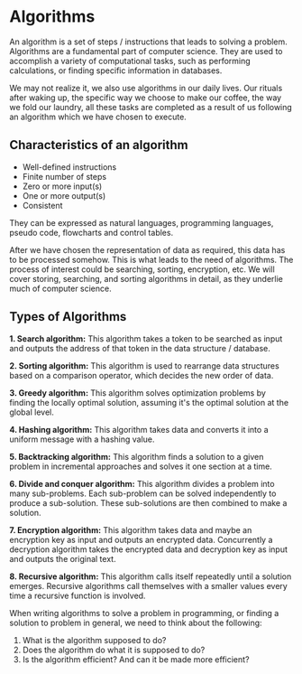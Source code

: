# Algorithms

An algorithm is a set of steps / instructions that leads to solving a problem. Algorithms are a fundamental part of computer science. They are used to accomplish a variety of computational tasks, such as performing calculations, or finding specific information in databases.

We may not realize it, we also use algorithms in our daily lives. Our rituals after waking up, the specific way we choose to make our coffee, the way we fold our laundry, all these tasks are completed as a result of us following an algorithm which we have chosen to execute.

## Characteristics of an algorithm
* Well-defined instructions
* Finite number of steps
* Zero or more input(s)
* One or more output(s)
* Consistent

They can be expressed as natural languages, programming languages, pseudo code, flowcharts and control tables.

After we have chosen the representation of data as required, this data has to be processed somehow. This is what leads to the need of algorithms. The process of interest could be searching, sorting, encryption, etc. We will cover storing, searching, and sorting algorithms in detail, as they underlie much of computer science.

## Types of Algorithms

**1. Search algorithm:** This algorithm takes a token to be searched as input and outputs the address of that token in the data structure / database.

**2. Sorting algorithm:** This algorithm is used to rearrange data structures based on a comparison operator, which decides the new order of data.

**3. Greedy algorithm:** This algorithm solves optimization problems by finding the locally optimal solution, assuming it's the optimal solution at the global level.

<!-- This definition lacks understanding -->
**4. Hashing algorithm:** This algorithm takes data and converts it into a uniform message with a hashing value.

**5. Backtracking algorithm:** This algorithm finds a solution to a given problem in incremental approaches and solves it one section at a time.

**6. Divide and conquer algorithm:** This algorithm divides a problem into many sub-problems. Each sub-problem can be solved independently to produce a sub-solution. These sub-solutions are then combined to make a solution.

**7. Encryption algorithm:** This algorithm takes data and maybe an encryption key as input and outputs an encrypted data. Concurrently a decryption algorithm takes the encrypted data and decryption key as input and outputs the original text.

**8. Recursive algorithm:** This algorithm calls itself repeatedly until a solution emerges. Recursive algorithms call themselves with a smaller values every time a recursive function is involved.

When writing algorithms to solve a problem in programming, or finding a solution to problem in general, we need to think about the following:

1. What is the algorithm supposed to do?
2. Does the algorithm do what it is supposed to do?
3. Is the algorithm efficient? And can it be made more efficient?